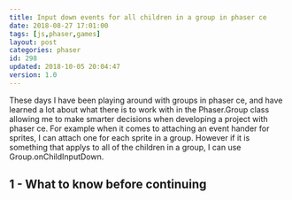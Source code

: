 ```yaml
---
title: Input down events for all children in a group in phaser ce
date: 2018-08-27 17:01:00
tags: [js,phaser,games]
layout: post
categories: phaser
id: 298
updated: 2018-10-05 20:04:47
version: 1.0
---
```


These days I have been playing around with groups in phaser ce, and have learned a lot about what there is to work with in the Phaser.Group class allowing me to make smarter decisions when developing a project with phaser ce. For example when it comes to attaching an event hander for sprites, I can attach one for each sprite in a group. However if it is something that applys to all of the children in a group, I can use Group.onChildInputDown.

<!-- more -->

## 1 - What to know before continuing

